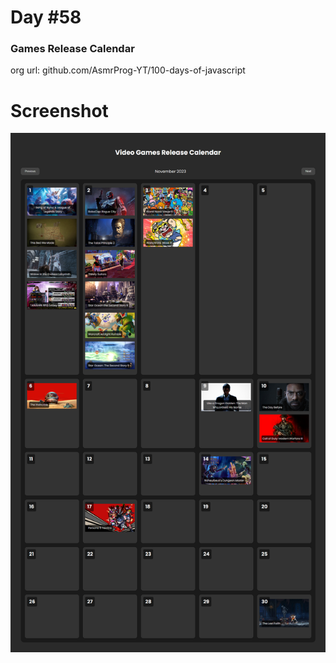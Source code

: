 # Day #58

### Games Release Calendar
org url: github.com/AsmrProg-YT/100-days-of-javascript

# Screenshot
![sc](./screenshot.jpg)
